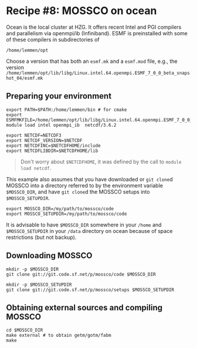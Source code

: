 # Recipe #8: MOSSCO on ocean

Ocean is the local cluster at HZG. It offers recent Intel and PGI compilers and parallelism via openmpi/ib (Infiniband).  ESMF is preinstalled with some of these compilers in subdirectories of

    /home/lemmen/opt

Choose a version that has both an `esmf.mk` and a `esmf.mod` file, e.g., the version `/home/lemmen/opt/lib/libg/Linux.intel.64.openmpi.ESMF_7_0_0_beta_snapshot_04/esmf.mk`


## Preparing your environment

    export PATH=$PATH:/home/lemmen/bin # for cmake
    export ESMFMKFILE=/home/lemmen/opt/lib/libg/Linux.intel.64.openmpi.ESMF_7_0_0_beta_snapshot_04/esmf.mk
    module load intel openmpi_ib  netcdf/3.6.2

    export NETCDF=NETCDF3
    export NETCDF_VERSION=$NETCDF
    export NETCDFINC=$NETCDFHOME/include
    export NETCDFLIBDIR=$NETCDFHOME/lib

> Don't worry about `$NETCDFHOME`, it was defined by the call to `module load netcdf`.

This example also assumes that you have downloaded or `git clone`d MOSSCO into a directory referred to by the environment variable `$MOSSCO_DIR`, and have `git clone`d the MOSSCO setups into `$MOSSCO_SETUPDIR`.

	export MOSSCO_DIR=/my/path/to/mossco/code
	export MOSSCO_SETUPDIR=/my/path/to/mossco/code
	
It is advisable to have `$MOSSCO_DIR` somewhere in your `/home` and `$MOSSCO_SETUPDIR` in your `/data` directory on ocean because of space restrictions (but not backup).

## Downloading MOSSCO

	mkdir -p $MOSSCO_DIR
	git clone git://git.code.sf.net/p/mossco/code $MOSSCO_DIR
	
	mkdir -p $MOSSCO_SETUPDIR
	git clone git://git.code.sf.net/p/mossco/setups $MOSSCO_SETUPDIR

## Obtaining external sources and compiling MOSSCO

    cd $MOSSCO_DIR
    make external # to obtain getm/gotm/fabm
    make


